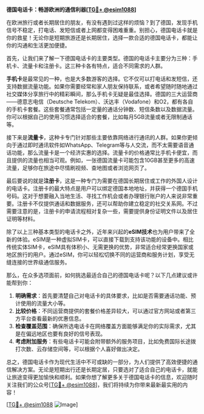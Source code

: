 **德国电话卡：畅游欧洲的通信利器[[TG💪+ @esim1088](https://t.me/s/esim1088)]**

在欧洲旅行或者长期居住的朋友，有没有遇到过这样的烦恼？到了德国，发现手机信号不稳定，打电话、发短信或者上网都变得困难重重。别担心，德国电话卡就是你的救星！无论你是短期旅游还是长期居住，选择一款合适的德国电话卡，都能让你的沟通和生活更加便捷。

首先，让我们来了解一下德国电话卡的主要类型。德国的电话卡主要分为三种：手机卡、流量卡和注册卡。这三种卡各有特点，适合不同需求的人群。

**手机卡**是最常见的一种，也是大多数游客的选择。它不仅可以打电话和发短信，还支持数据流量功能。如果你需要经常和家人朋友保持联系，或者希望随时随地通过社交媒体分享旅行中的精彩瞬间，那么手机卡无疑是最佳选择。德国的三大运营商——德意志电信（Deutsche Telekom）、沃达丰（Vodafone）和O2，都有各自的手机卡套餐。这些套餐通常包括一定量的通话分钟数、短信条数以及数据流量。你可以根据自己的使用习惯选择适合的套餐，比如每月5GB流量或者无限制通话等。

接下来是**流量卡**，这种卡专门针对那些主要依靠网络进行通讯的人群。如果你更倾向于通过即时通讯软件如WhatsApp、Telegram等与人交流，而不太需要语音通话功能，那么流量卡是一个经济实惠的选择。流量卡的价格通常比手机卡便宜，而且提供的流量也相当可观。例如，一张德国流量卡可能包含10GB甚至更多的高速流量，足够你在旅途中尽情刷视频、查地图或者浏览网页了。

最后要说的就是**注册卡**，这是一种专门为需要在德国长期居住或工作的外国人设计的电话卡。注册卡的最大特点是用户可以绑定德国本地地址，并获得一个德国手机号码。这对于想要融入当地生活、寻找工作机会或者办理银行账户的人来说非常重要。注册卡不仅提供通话和数据服务，还可以帮助你建立稳定的社交关系网。不过需要注意的是，注册卡的申请流程相对复杂一些，需要提供身份证明文件以及居住证明等材料。

除了以上三种基本类型的电话卡之外，近年来兴起的**eSIM技术**也为用户带来了全新的体验。eSIM是一种虚拟SIM卡，可以直接下载到支持该功能的设备中。相比传统实体SIM卡，eSIM具有体积小、无需更换的优势，非常适合经常更换国家或地区旅行的用户。通过eSIM，你可以轻松切换不同的运营商和服务计划，享受无缝连接的世界级通信服务。

那么，在众多选项面前，如何挑选最适合自己的德国电话卡呢？以下几点建议或许能帮到你：

1. **明确需求**：首先要清楚自己对电话卡的具体要求，比如是否需要通话功能、预计使用的流量大小等。
2. **比较价格**：不同运营商提供的套餐价格差异较大，可以通过官方网站或者第三方平台查看最新的优惠信息。
3. **检查覆盖范围**：确保所选电话卡在网络覆盖方面能够满足你的实际需求，尤其是在偏远地区也要有良好的信号表现。
4. **考虑附加服务**：有些电话卡可能会附带额外的服务项目，比如免费国际长途拨打次数、云存储空间等，可以根据个人喜好做出决定。

总之，德国电话卡作为现代生活中不可或缺的一部分，为人们提供了高效便捷的通信解决方案。无论是短期出行还是长期定居，只要选对了适合自己的电话卡，就能让旅途变得更加愉快和顺利。如果你想了解更多关于德国电话卡的信息，欢迎随时关注我们的公众号[[TG💪+ @esim1088](https://t.me/s/esim1088)]，我们将持续为你带来最新最实用的内容！

[[TG💪+ @esim1088](https://t.me/s/esim1088) ![Image](https://i.postimg.cc/4NQfJmqS/Snipaste-2025-05-13-00-14-12.png)]